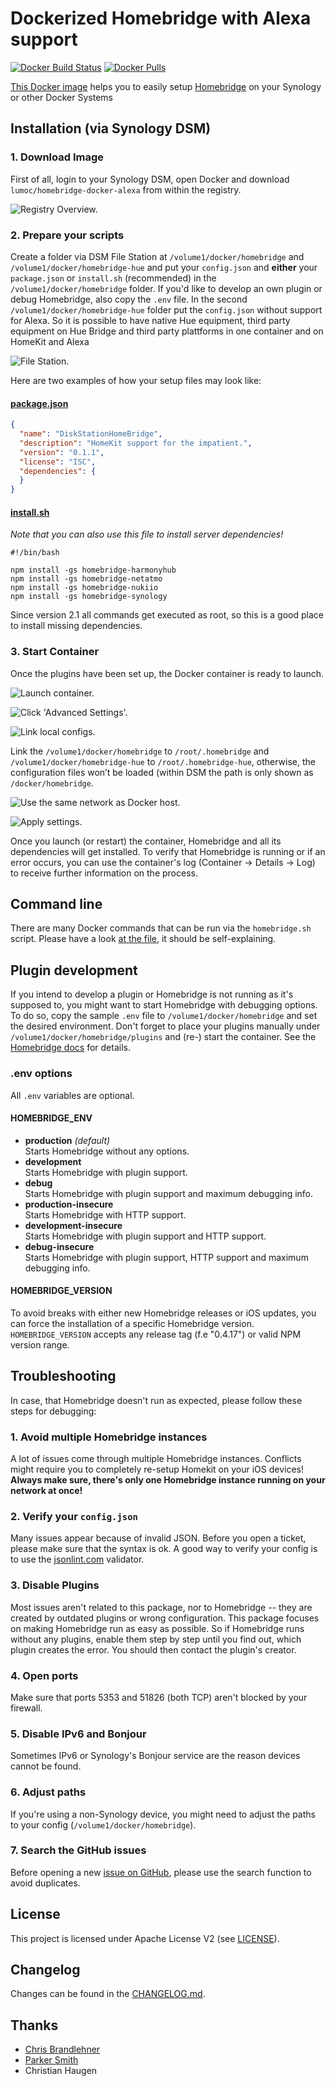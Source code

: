 # Dockerized Homebridge with Alexa support

[![Docker Build Status](https://img.shields.io/docker/build/lumoc/homebridge-docker-alexa.svg)](https://hub.docker.com/r/lumoc/homebridge-docker-alexa/)
[![Docker Pulls](https://img.shields.io/docker/pulls/lumoc/homebridge-docker-alexa.svg)](https://hub.docker.com/r/lumoc/homebridge-docker-alexa/)

[This Docker image](https://hub.docker.com/r/lumoc/homebridge-docker-alexa/) helps you to easily setup [Homebridge](https://github.com/nfarina/homebridge) on your Synology or other Docker Systems

## Installation (via Synology DSM)

### 1. Download Image

First of all, login to your Synology DSM, open Docker and download `lumoc/homebridge-docker-alexa` from within the registry.

![Registry Overview.](https://raw.githubusercontent.com/marcoraddatz/homebridge-docker/master/doc/docker-1.png)

### 2. Prepare your scripts

Create a folder via DSM File Station at `/volume1/docker/homebridge` and `/volume1/docker/homebridge-hue` and put your `config.json` and **either** your `package.json` or `install.sh` (recommended) in the `/volume1/docker/homebridge` folder. If you'd like to develop an own plugin or debug Homebridge, also copy the `.env` file. In the second `/volume1/docker/homebridge-hue` folder put the `config.json` without support for Alexa. So it is possible to have native Hue equipment, third party equipment on Hue Bridge and third party plattforms in one container and on HomeKit and Alexa

![File Station.](https://raw.githubusercontent.com/lumoc/homebridge-docker/master/doc/file-station-1.png)

Here are two examples of how your setup files may look like:

#### [package.json](samples/package.json)

```json
{
  "name": "DiskStationHomeBridge",
  "description": "HomeKit support for the impatient.",
  "version": "0.1.1",
  "license": "ISC",
  "dependencies": {
  }
}
```

#### [install.sh](samples/install.sh)

*Note that you can also use this file to install server dependencies!*

```shell
#!/bin/bash

npm install -gs homebridge-harmonyhub
npm install -gs homebridge-netatmo
npm install -gs homebridge-nukiio
npm install -gs homebridge-synology
```

Since version 2.1 all commands get executed as root, so this is a good place to install missing dependencies.

### 3. Start Container

Once the plugins have been set up, the Docker container is ready to launch.

![Launch container.](https://raw.githubusercontent.com/lumoc/homebridge-docker/master/doc/docker-2.png)

![Click 'Advanced Settings'.](https://raw.githubusercontent.com/lumoc/homebridge-docker/master/doc/docker-3.png)

![Link local configs.](https://raw.githubusercontent.com/lumoc/homebridge-docker/master/doc/docker-4.png)

Link the `/volume1/docker/homebridge` to `/root/.homebridge` and `/volume1/docker/homebridge-hue` to `/root/.homebridge-hue`, otherwise, the configuration files won’t be loaded (within DSM the path is only shown as `/docker/homebridge`.

![Use the same network as Docker host.](https://raw.githubusercontent.com/lumoc/homebridge-docker/master/doc/docker-5.png)

![Apply settings.](https://raw.githubusercontent.com/lumoc/homebridge-docker/master/doc/docker-6.png)

Once you launch (or restart) the container, Homebridge and all its dependencies will get installed. To verify that Homebridge is running or if an error occurs, you can use the container's log (Container → Details → Log) to receive further information on the process.

## Command line

There are many Docker commands that can be run via the `homebridge.sh` script. Please have a look [at the file](homebridge.sh), it should be self-explaining.

## Plugin development

If you intend to develop a plugin or Homebridge is not running as it's supposed to, you might want to start Homebridge with debugging options. To do so, copy the sample `.env` file to `/volume1/docker/homebridge` and set the desired environment. Don't forget to place your plugins manually under `/volume1/docker/homebridge/plugins` and (re-) start the container. See the [Homebridge docs](https://github.com/nfarina/homebridge#plugin-development) for details.

### .env options

All `.env` variables are optional.

#### HOMEBRIDGE_ENV

- **production** _(default)_  
Starts Homebridge without any options.
- **development**  
Starts Homebridge with plugin support.
- **debug**  
Starts Homebridge with plugin support and maximum debugging info.
- **production-insecure**  
Starts Homebridge with HTTP support.
- **development-insecure**  
Starts Homebridge with plugin support and HTTP support.
- **debug-insecure**  
Starts Homebridge with plugin support, HTTP support and maximum debugging info.

#### HOMEBRIDGE_VERSION

To avoid breaks with either new Homebridge releases or iOS updates, you can force the installation of a specific Homebridge version. `HOMEBRIDGE_VERSION` accepts any release tag (f.e "0.4.17") or valid NPM version range.

## Troubleshooting

In case, that Homebridge doesn't run as expected, please follow these steps for debugging:

### 1. Avoid multiple Homebridge instances

A lot of issues come through multiple Homebridge instances. Conflicts might require you to completely re-setup Homekit on your iOS devices! **Always make sure, there's only one Homebridge instance running on your network at once!** 

### 2. Verify your `config.json`

Many issues appear because of invalid JSON. Before you open a ticket, please make sure that the syntax is ok. A good way to verify your config is to use the [jsonlint.com](http://jsonlint.com) validator.

### 3. Disable Plugins

Most issues aren't related to this package, nor to Homebridge --  they are created by outdated plugins or wrong configuration. This package focuses on making Homebridge run as easy as possible. So if Homebridge runs without any plugins, enable them step by step until you find out, which plugin creates the error. You should then contact the plugin's creator.

### 4. Open ports

Make sure that ports 5353 and 51826 (both TCP) aren't blocked by your firewall.

### 5. Disable IPv6 and Bonjour

Sometimes IPv6 or Synology's Bonjour service are the reason devices cannot be found.

### 6. Adjust paths

If you're using a non-Synology device, you might need to adjust the paths to your config (`/volume1/docker/homebridge`).

### 7. Search the GitHub issues

Before opening a new [issue on GitHub](https://github.com/lumoc/homebridge-docker/issues), please use the search function to avoid duplicates.

## License

This project is licensed under Apache License V2 (see [LICENSE](LICENSE)).

## Changelog

Changes can be found in the [CHANGELOG.md](CHANGELOG.md).

## Thanks
- [Chris Brandlehner](https://github.com/cbrandlehner/homebridge-docker)
- [Parker Smith](https://github.com/psmith3/synology-docker-homebridge)
- Christian Haugen
